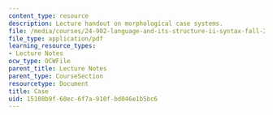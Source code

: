 ```yaml
---
content_type: resource
description: Lecture handout on morphological case systems.
file: /media/courses/24-902-language-and-its-structure-ii-syntax-fall-2003/15108b9f60ec6f7a910fbd046e1b5bc6_106_handout.pdf
file_type: application/pdf
learning_resource_types:
- Lecture Notes
ocw_type: OCWFile
parent_title: Lecture Notes
parent_type: CourseSection
resourcetype: Document
title: Case
uid: 15108b9f-60ec-6f7a-910f-bd046e1b5bc6
---
```

